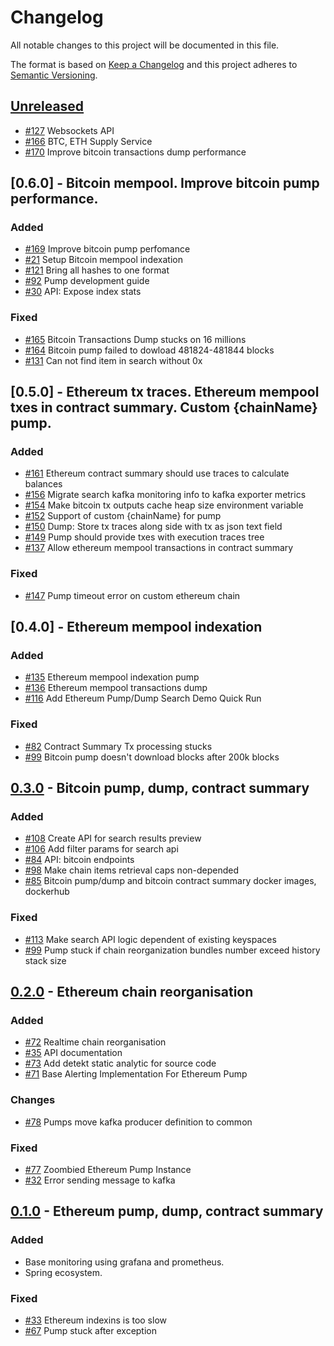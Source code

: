 # Changelog
All notable changes to this project will be documented in this file.

The format is based on [Keep a Changelog](http://keepachangelog.com/en/1.0.0/)
and this project adheres to [Semantic Versioning](http://semver.org/spec/v2.0.0.html).

## [Unreleased]
- [#127](/../../issues/127) Websockets API
- [#166](/../../issues/166) BTC, ETH Supply Service
- [#170](/../../issues/170) Improve bitcoin transactions dump performance

## [0.6.0] - Bitcoin mempool. Improve bitcoin pump performance.
### Added
- [#169](/../../issues/169) Improve bitcoin pump perfomance
- [#21](/../../issues/21) Setup Bitcoin mempool indexation
- [#121](/../../issues/121) Bring all hashes to one format
- [#92](/../../issues/92) Pump development guide
- [#30](/../../issues/30) API: Expose index stats
### Fixed
- [#165](/../../issues/165) Bitcoin Transactions Dump stucks on 16 millions
- [#164](/../../issues/164) Bitcoin pump failed to dowload 481824-481844 blocks
- [#131](/../../issues/131) Can not find item in search without 0x

## [0.5.0] - Ethereum tx traces. Ethereum mempool txes in contract summary. Custom {chainName} pump.
### Added
- [#161](/../../issues/161) Ethereum contract summary should use traces to calculate balances
- [#156](/../../issues/156) Migrate search kafka monitoring info to kafka exporter metrics
- [#154](/../../issues/154) Make bitcoin tx outputs cache heap size environment variable
- [#152](/../../issues/152) Support of custom {chainName} for pump
- [#150](/../../issues/150) Dump: Store tx traces along side with tx as json text field
- [#149](/../../issues/149) Pump should provide txes with execution traces tree
- [#137](/../../issues/137) Allow ethereum mempool transactions in contract summary
### Fixed
- [#147](/../../issues/147) Pump timeout error on custom ethereum chain

## [0.4.0] - Ethereum mempool indexation
### Added
- [#135](/../../issues/135) Ethereum mempool indexation pump
- [#136](/../../issues/136) Ethereum mempool transactions dump
- [#116](/../../issues/116) Add Ethereum Pump/Dump Search Demo Quick Run
### Fixed
- [#82](/../../issues/82) Contract Summary Tx processing stucks
- [#99](/../../issues/34) Bitcoin pump doesn't download blocks after 200k blocks

## [0.3.0] - Bitcoin pump, dump, contract summary
### Added
- [#108](/../../issues/108) Create API for search results preview
- [#106](/../../issues/106) Add filter params for search api
- [#84](/../../issues/84) API: bitcoin endpoints
- [#98](/../../issues/98) Make chain items retrieval caps non-depended
- [#85](/../../issues/85) Bitcoin pump/dump and bitcoin contract summary docker images, dockerhub
### Fixed
- [#113](/../../issues/113) Make search API logic dependent of existing keyspaces
- [#99](/../../issues/99) Pump stuck if chain reorganization bundles number exceed history stack size


## [0.2.0] - Ethereum chain reorganisation
### Added
- [#72](/../../issues/72) Realtime chain reorganisation
- [#35](/../../issues/35) API documentation 
- [#73](/../../issues/73) Add detekt static analytic for source code
- [#71](/../../issues/71) Base Alerting Implementation For Ethereum Pump
### Changes
- [#78](/../../issues/78) Pumps move kafka producer definition to common
### Fixed
- [#77](/../../issues/77) Zoombied Ethereum Pump Instance
- [#32](/../../issues/32) Error sending message to kafka 


## [0.1.0] - Ethereum pump, dump, contract summary
### Added
- Base monitoring using grafana and prometheus.
- Spring ecosystem.
### Fixed
- [#33](/../../issues/33) Ethereum indexins is too slow
- [#67](/../../issues/67) Pump stuck after exception


[Unreleased]: https://github.com/cybercongress/cyber-search/compare/compare/0.3.0...HEAD
[0.1.0]: https://github.com/cybercongress/cyber-search/releases/tag/0.1.0
[0.2.0]: https://github.com/cybercongress/cyber-search/releases/tag/0.2.0
[0.3.0]: https://github.com/cybercongress/cyber-search/releases/tag/0.3.0
